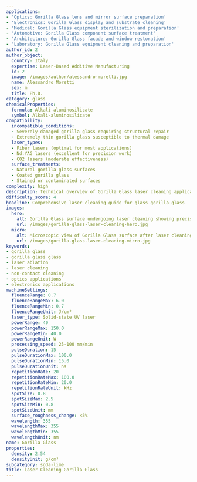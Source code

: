 ```yaml
---
applications:
- 'Optics: Gorilla Glass lens and mirror surface preparation'
- 'Electronics: Gorilla Glass display and substrate cleaning'
- 'Medical: Gorilla Glass equipment sterilization and preparation'
- 'Automotive: Gorilla Glass component surface treatment'
- 'Architecture: Gorilla Glass facade and window restoration'
- 'Laboratory: Gorilla Glass equipment cleaning and preparation'
author_id: 2
author_object:
  country: Italy
  expertise: Laser-Based Additive Manufacturing
  id: 2
  image: /images/author/alessandro-moretti.jpg
  name: Alessandro Moretti
  sex: m
  title: Ph.D.
category: glass
chemicalProperties:
  formula: Alkali-aluminosilicate
  symbol: Alkali-aluminosilicate
compatibility:
  incompatible_conditions:
  - Severely damaged gorilla glass requiring structural repair
  - Extremely thin gorilla glass susceptible to thermal damage
  laser_types:
  - Fiber lasers (optimal for most applications)
  - Nd:YAG lasers (excellent for precision work)
  - CO2 lasers (moderate effectiveness)
  surface_treatments:
  - Natural gorilla glass surfaces
  - Coated gorilla glass
  - Stained or contaminated surfaces
complexity: high
description: Technical overview of Gorilla Glass laser cleaning applications and parameters
difficulty_score: 4
headline: Comprehensive laser cleaning guide for glass gorilla glass
images:
  hero:
    alt: Gorilla Glass surface undergoing laser cleaning showing precise contamination removal
    url: /images/gorilla-glass-laser-cleaning-hero.jpg
  micro:
    alt: Microscopic view of Gorilla Glass surface after laser cleaning showing detailed surface structure
    url: /images/gorilla-glass-laser-cleaning-micro.jpg
keywords:
- gorilla glass
- gorilla glass glass
- laser ablation
- laser cleaning
- non-contact cleaning
- optics applications
- electronics applications
machineSettings:
  fluenceRange: 0.7
  fluenceRangeMax: 6.0
  fluenceRangeMin: 0.7
  fluenceRangeUnit: J/cm²
  laser_type: Solid-state UV laser
  powerRange: 40
  powerRangeMax: 150.0
  powerRangeMin: 40.0
  powerRangeUnit: W
  processing_speed: 25-100 mm/min
  pulseDuration: 15
  pulseDurationMax: 100.0
  pulseDurationMin: 15.0
  pulseDurationUnit: ns
  repetitionRate: 20
  repetitionRateMax: 100.0
  repetitionRateMin: 20.0
  repetitionRateUnit: kHz
  spotSize: 0.8
  spotSizeMax: 2.5
  spotSizeMin: 0.8
  spotSizeUnit: mm
  surface_roughness_change: <5%
  wavelength: 355
  wavelengthMax: 355
  wavelengthMin: 355
  wavelengthUnit: nm
name: Gorilla Glass
properties:
  density: 2.54
  densityUnit: g/cm³
subcategory: soda-lime
title: Laser Cleaning Gorilla Glass
---
```

